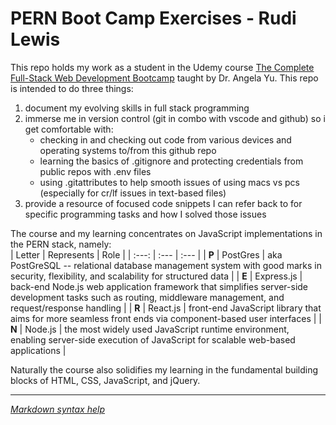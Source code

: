 # PERN Boot Camp Exercises - Rudi Lewis
This repo holds my work as a student in the Udemy course [The Complete Full-Stack Web Development Bootcamp](https://www.udemy.com/course/the-complete-web-development-bootcamp) taught by Dr. Angela Yu. This repo is intended to do three things:
<br>
1. document my evolving skills in full stack programming
1. immerse me in version control (git in combo with vscode and github) so i get comfortable with:
    * checking in and checking out code from various devices and operating systems to/from this github repo
    * learning the basics of .gitignore and protecting credentials from public repos with .env files
    * using .gitattributes to help smooth issues of using macs vs pcs (especially for cr/lf issues in text-based files)
1. provide a resource of focused code snippets I can refer back to for specific programming tasks and how I solved those issues
   
The course and my learning concentrates on JavaScript implementations in the PERN stack, namely:   
| Letter | Represents | Role |
| :---: | :--- | :--- |
| **P** | PostGres | aka PostGreSQL -- relational database management system with good marks in security, flexibility, and scalability for structured data |
| **E** | Express.js | back-end Node.js web application framework that simplifies server-side development tasks such as routing, middleware management, and request/response handling |
| **R** | React.js | front-end JavaScript library that aims for more seamless front ends via component-based user interfaces |
| **N** | Node.js | the most widely used JavaScript runtime environment, enabling server-side execution of JavaScript for scalable web-based applications |
   
Naturally the course also solidifies my learning in the fundamental building blocks of HTML, CSS, JavaScript, and jQuery.    
***

[*Markdown syntax help*](https://www.markdownguide.org/basic-syntax/)
